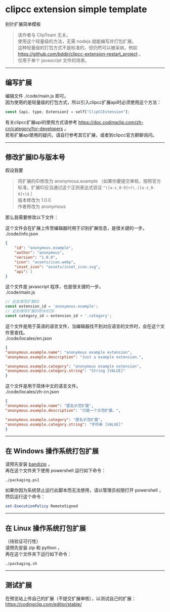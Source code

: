 # clipcc extension simple template

别针扩展简单模板  

> 该作者与 ClipTeam 无关。  
> 使用这个轻量级的方法，无需 nodejs 就能编写并打包扩展。  
> 这种轻量级的打包方式不是标准的，但仍然可以被采纳，例如 <https://github.com/bddjr/clipcc-extension-restart_project> 。  
> 仅用于单个 javascript 文件的场景。  

***
## 编写扩展
编辑文件 ./code/main.js 即可。  
因为使用的是轻量级的打包方式，所以引入clipcc扩展api时必须使用这个方法：
```javascript
const {api, type, Extension} = self["ClipCCExtension"];
```

有关clipcc扩展api的使用方式请参考 <https://doc.codingclip.com/zh-cn/category/for-developers> 。  
若有扩展api使用的疑问，请自行参考其它扩展，或者到clipcc官方群聊询问。  

***
## 修改扩展ID与版本号
假设我要  
> 将扩展的ID修改为 anonymous.example （如果你要提交审核，按照官方标准，扩展ID应当通过这个正则表达式验证 `^([a-z_0-9]+)\.([a-z_0-9]+)$` ）   
> 版本修改为 1.0.0  
> 作者修改为 anonymous  


那么我需要修改以下文件：  

这个文件会在扩展上传至编辑器时用于识别扩展信息，是很关键的一步。  
./code/info.json  
```json
{
    "id": "anonymous.example",
    "author": "anonymous",
    "version": "1.0.0",
    "icon": "assets/icon.webp",
    "inset_icon": "assets/inset_icon.svg",
    "api": 1
}
```

这个文件是 javascript 程序，也是很关键的一步。  
./code/main.js  
```javascript
// 此处填写扩展ID
const extension_id = 'anonymous.example';
// 此处填写扩展的积木栏ID
const category_id = extension_id + '.category';
```

这个文件是用于英语的语言文件，当编辑器找不到对应语言的文件时，会在这个文件里查找。  
./code/locales/en.json  
```json
{
"anonymous.example.name": "anonymous example extension",
"anonymous.example.description": "Just a example extension.",

"anonymous.example.category": "anonymous example extension",
"anonymous.example.category.string": "String [VALUE]"
}
```

这个文件是用于简体中文的语言文件。  
./code/locales/zh-cn.json  
```json
{
"anonymous.example.name": "匿名示范扩展",
"anonymous.example.description": "只是一个示范扩展。",

"anonymous.example.category": "匿名示范扩展",
"anonymous.example.category.string": "字符串 [VALUE]"
}
```

***
## 在 Windows 操作系统打包扩展
请预先安装 [bandizip](https://www.bandisoft.com/bandizip/) ，  
再在这个文件夹下使用 powershell 运行如下命令：  
```
./packaging.ps1
```

如果你因为系统禁止运行此脚本而无法使用，请以管理员权限打开 powershell ，然后运行这个命令：
```powershell
set-ExecutionPolicy RemoteSigned
```

***
## 在 Linux 操作系统打包扩展
（待验证可行性）  
请预先安装 zip 和 python ，  
再在这个文件夹下运行如下命令：  
```
./packaging.sh
```

***
## 测试扩展
在预览站上传自己的扩展（不提交扩展审核），以测试自己的扩展：  
<https://codingclip.com/editor/stable/>  
